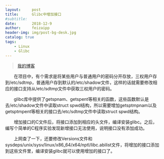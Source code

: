 ```yaml
---
layout:     post
title:      Glibc中增加接口
#subtitle:  
date:       2018-12-9
author:     feizaipp
header-img: img/post-bg-desk.jpg
catalog: true
tags:
    - Linux
    - Glibc
---
```


> [我的博客](http://feizaipp.github.io)

<p style="text-indent:2em">
在项目中，有个需求是将某些用户与普通用户的密码分开存放，三权用户存到/etc/sdtmp，普通用户存到默认的/etc/shadow文件，这样的话就需要修改相应的接口支持从/etc/sdtmp文件中获取三权用户的密码。</p>
<p style="text-indent:2em">
glibc库中提供了getspnam、getspent等相关的函数，这些函数默认是去/etc/shadow文件中读取struct spwd结构，所以需要增加getsptmpnam以及getsptmpent等相关的接口去/etc/sdtmp文件中读取struct spwd结构。</p>
<p style="text-indent:2em">
增加接口的C文件后，将接口添加到相应的头文件，编译安装glibc。之后，编写个简单的C程序实验发现新增接口无法使用，说明接口没有添加成功。</p>
<p style="text-indent:2em">
上网查了一下，还要修改Versions文件和sysdeps/unix/sysv/linux/x86_64/x64/nptl/libc.abilist文件，将增加的接口添加到这些文件里，编译安装glibc就可以使用增加的接口了。</p>